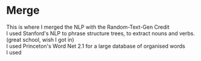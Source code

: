# Merge
This is where I merged the NLP with the Random-Text-Gen 
Credit<br/>
I used Stanford's NLP to phrase structure trees, to extract nouns and verbs. (great school, wish I got in)<br/>
I used Princeton's Word Net 2.1 for a large database of organised words<br/>
I used 